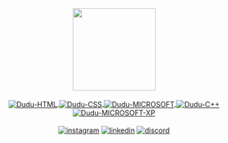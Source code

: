   <div align = "center">
    <a href="https://github.com/duduaugustomm">
    <img height = "165em" src = "https://github-readme-stats.vercel.app/api?username=duduaugustomm&show_icons=true&theme=dark&include_all_commits=true&count_private=true" >


  <div style = "display: inline_block"> <br>
    <img align = "center" alt = "Dudu-HTML" src = "https://img.shields.io/badge/HTML5-E34F26?style=for-the-badge&logo=html5&logoColor=white">
    <img align = "center" alt = "Dudu-CSS" src = "https://img.shields.io/badge/CSS3-1572B6?style=for-the-badge&logo=css3&logoColor=white">
    <img align = "center" alt = "Dudu-MICROSOFT" src = "https://img.shields.io/badge/Microsoft-666666?style=for-the-badge&logo=microsoft&logoColor=white">
    <img align = "center" alt = "Dudu-C++" src = "https://img.shields.io/badge/C%2B%2B-00599C?style=for-the-badge&logo=c%2B%2B&logoColor=white">
  </div>
    <img align = "center" alt = "Dudu-MICROSOFT-XP" src = "https://img.shields.io/badge/Windows_XP-003399?style=for-the-badge&logo=windows-xp&logoColor=white">  

  <br>

  <div style = "display: inline_block"> <br> 
    <a href="https://www.instagram.com/dudu_322/" target="_blank"><img align = "center" alt = "instagram" src = "https://img.shields.io/badge/Instagram-E4405F?style=for-the-badge&logo=instagram&logoColor=white"></a>
    <a href="https://www.instagram.com/dudu_322/" target="_blank"><img align = "center" alt = "linkedin" src = "https://img.shields.io/badge/LinkedIn-0077B5?style=for-the-badge&logo=linkedin&logoColor=white"></a>
    <a href="https://www.instagram.com/dudu_322/" target="_blank"><img align = "center" alt = "discord" src = "https://img.shields.io/badge/Discord-7289DA?style=for-the-badge&logo=discord&logoColor=white"></a>
  </div>
  
